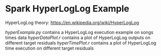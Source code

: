# Spark HyperLogLog Example

HyperLogLog theory: https://en.wikipedia.org/wiki/HyperLogLog

*hyperExample.py* contains a HyperLogLog execution example on songs times data
*hyperDataPlot.r* contains a plot of HyperLogLog outputs on different target residuals
*hyperTimePlot.r* contains a plot of HyperLogLog time execution on different target residuals
